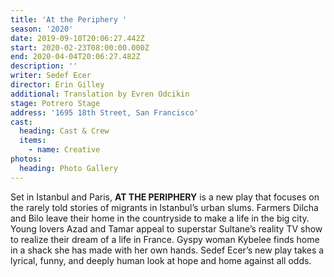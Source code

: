 ```yaml
---
title: 'At the Periphery '
season: '2020'
date: 2019-09-10T20:06:27.442Z
start: 2020-02-23T08:00:00.000Z
end: 2020-04-04T20:06:27.482Z
description: ''
writer: Sedef Ecer
director: Erin Gilley
additional: Translation by Evren Odcikin
stage: Potrero Stage
address: '1695 18th Street, San Francisco'
cast:
  heading: Cast & Crew
  items:
    - name: Creative
photos:
  heading: Photo Gallery
---
```

Set in Istanbul and Paris, **AT THE PERIPHERY** is a new play that focuses on the rarely told stories of migrants in Istanbul’s urban slums. Farmers Dilcha and Bilo leave their home in the countryside to make a life in the big city. Young lovers Azad and Tamar appeal to superstar Sultane’s reality TV show to realize their dream of a life in France. Gyspy woman Kybelee finds home in a shack she has made with her own hands. Sedef Ecer’s new play takes a lyrical, funny, and deeply human look at hope and home against all odds.
